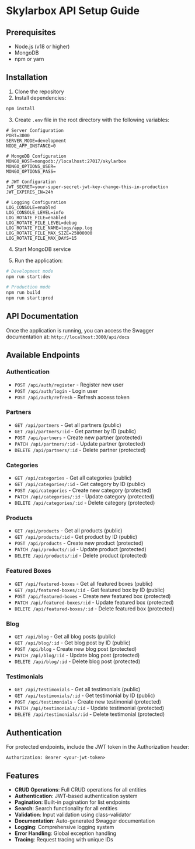 # Skylarbox API Setup Guide

## Prerequisites
- Node.js (v18 or higher)
- MongoDB
- npm or yarn

## Installation

1. Clone the repository
2. Install dependencies:
```bash
npm install
```

3. Create `.env` file in the root directory with the following variables:
```env
# Server Configuration
PORT=3000
SERVER_MODE=development
NODE_APP_INSTANCE=0

# MongoDB Configuration
MONGO_HOST=mongodb://localhost:27017/skylarbox
MONGO_OPTIONS_USER=
MONGO_OPTIONS_PASS=

# JWT Configuration
JWT_SECRET=your-super-secret-jwt-key-change-this-in-production
JWT_EXPIRES_IN=24h

# Logging Configuration
LOG_CONSOLE=enabled
LOG_CONSOLE_LEVEL=info
LOG_ROTATE_FILE=enabled
LOG_ROTATE_FILE_LEVEL=debug
LOG_ROTATE_FILE_NAME=logs/app.log
LOG_ROTATE_FILE_MAX_SIZE=25000000
LOG_ROTATE_FILE_MAX_DAYS=15
```

4. Start MongoDB service

5. Run the application:
```bash
# Development mode
npm run start:dev

# Production mode
npm run build
npm run start:prod
```

## API Documentation

Once the application is running, you can access the Swagger documentation at:
`http://localhost:3000/api/docs`

## Available Endpoints

### Authentication
- `POST /api/auth/register` - Register new user
- `POST /api/auth/login` - Login user
- `POST /api/auth/refresh` - Refresh access token

### Partners
- `GET /api/partners` - Get all partners (public)
- `GET /api/partners/:id` - Get partner by ID (public)
- `POST /api/partners` - Create new partner (protected)
- `PATCH /api/partners/:id` - Update partner (protected)
- `DELETE /api/partners/:id` - Delete partner (protected)

### Categories
- `GET /api/categories` - Get all categories (public)
- `GET /api/categories/:id` - Get category by ID (public)
- `POST /api/categories` - Create new category (protected)
- `PATCH /api/categories/:id` - Update category (protected)
- `DELETE /api/categories/:id` - Delete category (protected)

### Products
- `GET /api/products` - Get all products (public)
- `GET /api/products/:id` - Get product by ID (public)
- `POST /api/products` - Create new product (protected)
- `PATCH /api/products/:id` - Update product (protected)
- `DELETE /api/products/:id` - Delete product (protected)

### Featured Boxes
- `GET /api/featured-boxes` - Get all featured boxes (public)
- `GET /api/featured-boxes/:id` - Get featured box by ID (public)
- `POST /api/featured-boxes` - Create new featured box (protected)
- `PATCH /api/featured-boxes/:id` - Update featured box (protected)
- `DELETE /api/featured-boxes/:id` - Delete featured box (protected)

### Blog
- `GET /api/blog` - Get all blog posts (public)
- `GET /api/blog/:id` - Get blog post by ID (public)
- `POST /api/blog` - Create new blog post (protected)
- `PATCH /api/blog/:id` - Update blog post (protected)
- `DELETE /api/blog/:id` - Delete blog post (protected)

### Testimonials
- `GET /api/testimonials` - Get all testimonials (public)
- `GET /api/testimonials/:id` - Get testimonial by ID (public)
- `POST /api/testimonials` - Create new testimonial (protected)
- `PATCH /api/testimonials/:id` - Update testimonial (protected)
- `DELETE /api/testimonials/:id` - Delete testimonial (protected)

## Authentication

For protected endpoints, include the JWT token in the Authorization header:
```
Authorization: Bearer <your-jwt-token>
```

## Features

- **CRUD Operations**: Full CRUD operations for all entities
- **Authentication**: JWT-based authentication system
- **Pagination**: Built-in pagination for list endpoints
- **Search**: Search functionality for all entities
- **Validation**: Input validation using class-validator
- **Documentation**: Auto-generated Swagger documentation
- **Logging**: Comprehensive logging system
- **Error Handling**: Global exception handling
- **Tracing**: Request tracing with unique IDs
